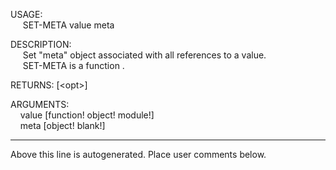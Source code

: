 USAGE:  
&nbsp;&nbsp;&nbsp;&nbsp;&nbsp;SET-META&nbsp;value&nbsp;meta&nbsp;  
  
DESCRIPTION:  
&nbsp;&nbsp;&nbsp;&nbsp;&nbsp;Set&nbsp;"meta"&nbsp;object&nbsp;associated&nbsp;with&nbsp;all&nbsp;references&nbsp;to&nbsp;a&nbsp;value.  
&nbsp;&nbsp;&nbsp;&nbsp;&nbsp;SET-META&nbsp;is&nbsp;a&nbsp;function&nbsp;.  
  
RETURNS:&nbsp;[&lt;opt&gt;]  
  
ARGUMENTS:  
&nbsp;&nbsp;&nbsp;&nbsp;value&nbsp;[function!&nbsp;object!&nbsp;module!]  
&nbsp;&nbsp;&nbsp;&nbsp;meta&nbsp;[object!&nbsp;blank!]  
___
Above this line is autogenerated. Place user comments below.